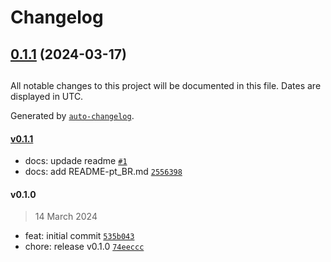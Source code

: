 # Changelog

## [0.1.1](https://github.com/NatanaelBorges/pixelbazaar/compare/v0.1.0...v0.1.1) (2024-03-17)

##

All notable changes to this project will be documented in this file. Dates are displayed in UTC.

Generated by [`auto-changelog`](https://github.com/CookPete/auto-changelog).

#### [v0.1.1](https://github.com/NatanaelBorges/pixelbazaar/compare/v0.1.0...v0.1.1)

- docs: updade readme [`#1`](https://github.com/NatanaelBorges/pixelbazaar/pull/1)
- docs: add README-pt_BR.md [`2556398`](https://github.com/NatanaelBorges/pixelbazaar/commit/25563989406a8b987526067d37791f6a950a8ca5)

#### v0.1.0

> 14 March 2024

- feat: initial commit [`535b043`](https://github.com/NatanaelBorges/pixelbazaar/commit/535b043704632ffecd120c1045c2b16172d4179e)
- chore: release v0.1.0 [`74eeccc`](https://github.com/NatanaelBorges/pixelbazaar/commit/74eeccce4f9b2dd5cedec04c541d83481e1b3fd0)
